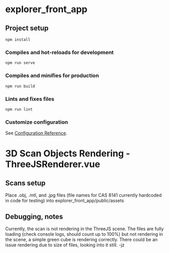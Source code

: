 # explorer_front_app

## Project setup
```
npm install
```

### Compiles and hot-reloads for development
```
npm run serve
```

### Compiles and minifies for production
```
npm run build
```

### Lints and fixes files
```
npm run lint
```

### Customize configuration
See [Configuration Reference](https://cli.vuejs.org/config/).

# 3D Scan Objects Rendering - ThreeJSRenderer.vue
## Scans setup
Place .obj, .mtl, and .jpg files (file names for CAS 8141 currently hardcoded in code for testing) into explorer_front_app/public/assets

## Debugging, notes
Currently, the scan is not rendering in the ThreeJS scene. The files are fully loading (check console logs, should count up to 100%) but not rendering in the scene, a simple green cube is rendering correctly. There could be an issue rendering due to size of files, looking into it still. -jz
